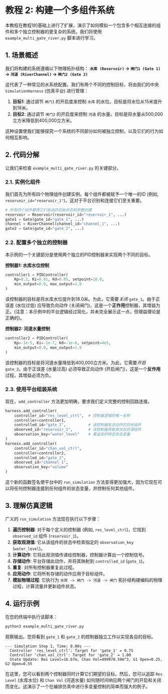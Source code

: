 # 教程 2: 构建一个多组件系统

本教程在教程1的基础上进行了扩展，演示了如何模拟一个包含多个相互连接的组件和多个独立控制器的更复杂的系统。我们将使用 `example_multi_gate_river.py` 脚本进行学习。

## 1. 场景概述

我们将构建的系统遵循以下物理拓扑结构：
**`水库 (Reservoir)` -> `闸门1 (Gate 1)` -> `河道 (RiverChannel)` -> `闸门2 (Gate 2)`**

这代表了一种常见的水系统配置。我们有两个不同的控制目标，将由我们的中央 `SimulationHarness` (仿真平台) 进行管理：
1.  **目标1**: 通过调节 `闸门1` 的开启度来控制 `水库` 的水位。目标是将水位从15米提升到18米。
2.  **目标2**: 通过调节 `闸门2` 的开启度来控制 `河道` 的水量。目标是将水量从500,000立方米降低到400,000立方米。

这种设置使我们能够探究一个系统的不同部分如何被独立控制，以及它们的行为如何相互影响。

## 2. 代码分解

让我们来检查 `example_multi_gate_river.py` 的关键部分。

### 2.1. 实例化组件
我们首先为所有四个物理组件创建实例。每个组件都被赋予一个唯一的ID (例如, `reservoir_id="reservoir_1"`)，这对于平台识别和连接它们至关重要。

```python
# 所有四个组件都用它们各自的初始状态和参数创建
reservoir = Reservoir(reservoir_id="reservoir_1", ...)
gate1 = Gate(gate_id="gate_1", ...)
channel = RiverChannel(channel_id="channel_1", ...)
gate2 = Gate(gate_id="gate_2", ...)
```

### 2.2. 配置多个独立的控制器
本示例的一个关键部分是使用两个独立的PID控制器来实现两个不同的目标。

**控制器1: 水库水位控制**
```python
controller1 = PIDController(
    Kp=0.2, Ki=0.01, Kd=0.05, setpoint=18.0,
    min_output=0.0, max_output=1.0
)
```
该控制器的目标是将水库水位提升到18.0米。为此，它需要*关闭* `gate_1`。由于正误差 (水位过低) 应导致负向动作 (关闭闸门)，这是一个**正作用**控制器，其增益为正。(注意：本示例中的平台逻辑经过简化，并未完全展示这一点，但增益理论是正确的)。

**控制器2: 河道水量控制**
```python
controller2 = PIDController(
    Kp=-1e-5, Ki=-1e-7, Kd=-1e-6, setpoint=4e5,
    min_output=0.0, max_output=1.0
)
```
该控制器的目标是将河道水量降低到400,000立方米。为此，它需要*开启* `gate_2`。由于正误差 (水量过高) 必须导致正向动作 (开启闸门)，这是一个**反作用**过程，其增益必须为负。

### 2.3. 使用平台组装系统
现在，`add_controller` 方法更加明确，要求我们定义完整的控制回路连接。

```python
harness.add_controller(
    controller_id="res_level_ctrl",  # 控制器逻辑的唯一名称
    controller=controller1,
    controlled_id="gate_1",          # 该控制器发送动作的目标组件
    observed_id="reservoir_1",       # 该控制器获取其状态的源组件
    observation_key="water_level"    # 要监视的特定状态变量
)
harness.add_controller(
    controller_id="chan_vol_ctrl",
    controller=controller2,
    controlled_id="gate_2",
    observed_id="channel_1",
    observation_key="volume"
)
```
这个新的函数签名使平台中的 `run_simulation` 方法变得更加强大，因为它现在可以将任何控制器连接到任何组件的状态变量，并控制任何其他组件。

## 3. 理解仿真逻辑

广义的 `run_simulation` 方法现在执行以下步骤：
1.  **遍历控制器**: 对于每个定义的控制器 (例如, `res_level_ctrl`)，它找到 `observed_id` 组件 (`reservoir_1`)。
2.  **获取观测值**: 它从该组件的状态中检索指定的 `observation_key` (`water_level`)。
3.  **计算动作**: 它将此观测值传递给控制器，控制器计算出一个控制信号。
4.  **存储动作**: 平台存储此动作，并将其映射到 `controlled_id` (`gate_1`)。
5.  **重复**: 对所有控制器重复此过程。
6.  **应用动作**: 它将所有存储的动作应用于目标组件。
7.  **模拟物理过程**: 它执行为 `水库 -> 闸门 -> 河道 -> 闸门` 拓扑结构硬编码的物理过程，计算流量并更新组件状态。

## 4. 运行示例

在您的终端中执行该脚本：
```bash
python3 example_multi_gate_river.py
```
观察输出。您将看到 `gate_1` 和 `gate_2` 的控制器独立工作以实现各自的目标。

```
--- Simulation Step 1, Time: 0.00s ---
  Controller 'res_level_ctrl': Target for 'gate_1' = 0.75
  Controller 'chan_vol_ctrl': Target for 'gate_2' = 1.00
  State Update: Res Level=16.67m, Chan Vol=499970.59m^3, G1 Open=0.25, G2 Open=0.55
```
在这里，您可以看到两个控制器同时计算它们期望的目标。然后，您可以追踪 `Res Level` (水库水位) 和 `Chan Vol` (河道水量) 如何随时间响应两个闸门的开启和关闭而变化。这演示了一个在编排仿真中进行多变量控制的简单而强大的例子。
